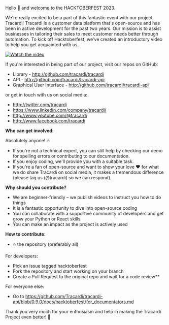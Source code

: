 Hello 👋 and welcome to the HACKTOBERFEST 2023.

We're really excited to be a part of this fantastic event with our project, Tracardi!
Tracardi is a customer data platform that's open-source and has been in active development for the past two years. Our
mission is to assist businesses in tailoring their sales to meet customer needs better through automation. To kick off
Hacktoberfest, we've created an introductory video to help you get acquainted with us.

[![Watch the video](https://img.youtube.com/vi/fnxYYUVjYbI/maxresdefault.jpg)](https://youtu.be/fnxYYUVjYbI)

If you're interested in being part of our project, visit our repos on GitHub:

* Library - http://github.com/tracardi/tracardi
* API - http://github.com/tracardi/tracardi-api
* Graphical User Interface - http://github.com/tracardi/tracardi-api

or get in touch with us on social media:

* http://twitter.com/tracardi
* https://www.linkedin.com/company/tracardi/
* http://www.youtube.com/@tracardi
* http://www.facebook.com/tracardi

**Who can get involved**:

Absolutely anyone! 🔥

- If you're not a technical expert, you can still help by checking our demo for spelling errors or contributing to our
  documentation.
- If you enjoy coding, we'll provide you with a suitable task.
- If you're a fan of open-source and want to show your love ❤️ for what we do share Tracardi on social media, it makes a tremendous
  difference (please tag us (@tracardi) so we can respond).

**Why should you contribute?**

- We are beginner-friendly – we publish videos to instruct you how to do things
- It is a fantastic opportunity to dive into open-source coding
- You can collaborate with a supportive community of developers and get grow your Python or React skills
- You can make an impact as the project is actively used

**How to contribute**:

- ⭐ the repository (preferably all)

For developers:

- Pick an issue tagged hacktoberfest
- Fork the repository and start working on your branch
- Create a Pull Request to the original repo and wait for a code review**

For everyone else:

- Go to https://github.com/Tracardi/tracardi-api/blob/0.9.0/docs/hacktoberfest/for_documentators.md

Thank you very much for your enthusiasm and help in making the Tracardi Project even better! 🚀 

